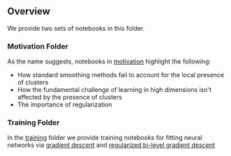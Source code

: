 ## **Overview**
We provide two sets of notebooks in this folder. 

### **Motivation Folder**
As the name suggests, notebooks in [motivation](https://github.com/pharringtonp19/rfp/tree/main/notebooks-scripts/motivation) highlight the following:
- How standard smoothing methods fail to account for the local presence of clusters
- How the fundamental challenge of learning in high dimensions isn't affected by the presence of clusters
- The importance of regularization

### **Training Folder**
In the [training](https://github.com/pharringtonp19/rfp/tree/main/notebooks-scripts/training%20) folder we provide training notebooks for fitting neural
networks via [gradient descent](https://github.com/pharringtonp19/rfp/blob/main/notebooks-scripts/training%20/standard_training.ipynb) and [regularized bi-level gradient descent](https://github.com/pharringtonp19/rfp/blob/main/notebooks-scripts/training%20/rfp_training.ipynb)

